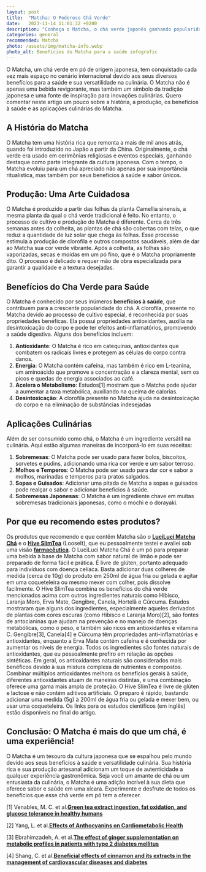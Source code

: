 ```yaml
---
layout: post
title:  "Matcha: O Poderoso Chá Verde"
date:   2023-11-14 11:01:32 +0200
description: "Conheça o Matcha, o chá verde japonês ganhando popularidade internacional por seus benefícios à saúde e versatilidade culinária."
categories: general
recommended: Matcha
photo: /assets/img/matcha-info.webp
photo_alt: Benefícios do Matcha para a saúde infografic
---
```


O Matcha, um chá verde em pó de origem japonesa, tem conquistado cada vez mais espaço no cenário internacional devido aos 
seus diversos benefícios para a saúde e sua versatilidade na culinária. O Matcha não é apenas uma bebida revigorante, 
mas também um símbolo da tradição japonesa e uma fonte de inspiração para inovações culinárias. Quero comentar neste 
artigo um pouco sobre a história, a produção, os benefícios à saúde e as aplicações culinárias do Matcha.

## A História do Matcha
O Matcha tem uma história rica que remonta a mais de mil anos atrás, quando foi introduzido no Japão a partir da China. 
Originalmente, o chá verde era usado em cerimônias religiosas e eventos especiais, ganhando destaque como parte integrante 
da cultura japonesa. Com o tempo, o Matcha evoluiu para um chá apreciado não apenas por sua importância ritualística, 
mas também por seus benefícios à saúde e sabor únicos.


## Produção: Uma Arte Cuidadosa
O Matcha é produzido a partir das folhas da planta Camellia sinensis, a mesma planta da qual o chá verde tradicional 
é feito. No entanto, o processo de cultivo e produção do Matcha é diferente. Cerca de três semanas antes da colheita, 
as plantas de chá são cobertas com telas, o que reduz a quantidade de luz solar que chega às folhas. Esse processo estimula 
a produção de clorofila e outros compostos saudáveis, além de dar ao Matcha sua cor verde vibrante.
Após a colheita, as folhas são vaporizadas, secas e moídas em um pó fino, que é o Matcha propriamente dito. 
O processo é delicado e requer mão de obra especializada para garantir a qualidade e a textura desejadas.

## Benefícios do Cha Verde para Saúde
O Matcha é conhecido por seus inúmeros **benefícios à saúde**, que contribuem para a crescente popularidade do chá.
A clorofila, presente no Matcha devido ao processo de cultivo especial, é reconhecida por suas propriedades benéficas. 
Ela possui propriedades antioxidantes, auxilia na desintoxicação do corpo e pode ter efeitos anti-inflamatórios, promovendo 
a saúde digestiva.
Alguns dos benefícios incluem:
1. **Antioxidante**: O Matcha é rico em catequinas, antioxidantes que combatem os radicais livres e protegem as células do corpo contra danos.
2. **Energia**: O Matcha contém cafeína, mas também é rico em L-teanina, um aminoácido que promove a concentração e a clareza mental, sem os picos e quedas de energia associados ao café.
3. **Acelera o Metabolismo**: Estudos[1] mostram que o Matcha pode ajudar a aumentar a taxa metabólica, auxiliando na queima de calorias.
4. **Desintoxicação**: A clorofila presente no Matcha ajuda na desintoxicação do corpo e na eliminação de substâncias indesejadas

## Aplicações Culinárias
Além de ser consumido como chá, o Matcha é um ingrediente versátil na culinária. Aqui estão algumas maneiras de incorporá-lo em suas receitas:
1. **Sobremesas**: O Matcha pode ser usado para fazer bolos, biscoitos, sorvetes e pudins, adicionando uma rica cor verde e um sabor terroso.
2. **Molhos e Temperos**: O Matcha pode ser usado para dar cor e sabor a molhos, marinadas e temperos para pratos salgados.
3. **Sopas e Guisados**: Adicionar uma pitada de Matcha a sopas e guisados pode realçar o sabor e adicionar benefícios à saúde.
4. **Sobremesas Japonesas**: O Matcha é um ingrediente chave em muitas sobremesas tradicionais japonesas, como o mochi e o dorayaki.

## Por que eu recomendo estes produtos?
Os produtos que recomendo e que contêm Matcha são o **[LuciLuci Matcha Chá](https://loja.luciluci.com.br/produto/cha-matcha-limao?u=ligiavalle)** e 
o **[Hive SlimTea](https://behive.global/produtos/looseit/slim-tea-150g?loja=/ligiavalle&)** (LooseIt), que eu pessoalmente 
testei e avaliei sob uma visão **[farmacêutica](https://brilhointerior.com/about.html)**. O LuciLuci Matcha Chá é um pó para preparar uma 
bebida à base de Matcha com sabor natural de limão e pode ser preparado de forma fácil e prática. 
É livre de glúten, portanto adequado para indivíduos com doença celíaca. 
Basta adicionar duas colheres de medida (cerca de 10g) do produto em 250ml de água fria ou gelada e agitar em uma 
coqueteleira ou mesmo mexer com colher, pois dissolve facilmente. 
O Hive SlimTea combina os benefícios do chá verde mencionados acima com outros ingredientes naturais como Hibisco, 
Laranja Moro, Erva Mate, Gengibre, Canela, Hortelã e Cúrcuma. Estudos mostraram que alguns dos ingredientes, 
especialmente aqueles derivados de plantas com cores escuras (como Hibisco e Laranja Moro)[2], são fontes de antocianinas 
que ajudam na prevenção e no manejo de doenças metabólicas, como o peso, e também são ricos em antioxidantes e vitamina C. 
Gengibre[3], Canela[4] e Cúrcuma têm propriedades anti-inflamatórias e antioxidantes, enquanto a Erva Mate contém cafeína e 
é conhecida por aumentar os níveis de energia. 
Todos os ingredientes são fontes naturais de antioxidantes, que eu pessoalmente prefiro em relação às opções sintéticas. 
Em geral, os antioxidantes naturais são considerados mais benéficos devido à sua mistura complexa de nutrientes e compostos. 
Combinar múltiplos antioxidantes melhora os benefícios gerais à saúde, diferentes antioxidantes atuam de maneiras distintas, 
e uma combinação oferece uma gama mais ampla de proteção. 
O Hive SlimTea é livre de glúten e lactose e não contém aditivos artificiais. 
O preparo é rápido, bastando adicionar uma medida (5g) à 200ml de água fria ou gelada e mexer bem, ou usar uma 
coqueteleira.
Os links para os estudos científicos (em inglês) estão disponíveis no final do artigo.

## Conclusão: O Matcha é mais do que um chá, é uma experiência!
O Matcha é um tesouro da cultura japonesa que se espalhou pelo mundo devido aos seus benefícios à saúde e versatilidade culinária. 
Sua história rica e sua produção artesanal adicionam um toque de autenticidade a qualquer experiência gastronômica. 
Seja você um amante de chá ou um entusiasta da culinária, o Matcha é uma adição incrível à sua dieta que oferece sabor e saúde em uma xícara. 
Experimente e desfrute de todos os benefícios que esse chá verde em pó tem a oferecer.



[1] Venables, M. C. et al.<a href="https://pubmed.ncbi.nlm.nih.gov/18326618/" target="_blank"><strong>Green tea extract ingestion, fat oxidation, and glucose tolerance in healthy humans</strong></a>

[2] Yang, L. et al.<a href="https://www.ncbi.nlm.nih.gov/pmc/articles/PMC5593100/" target="_blank"><strong>Effects of Anthocyanins on Cardiometabolic Health</strong></a>

[3] Ebrahimzadeh, A. et al.<a href="https://www.sciencedirect.com/science/article/pii/S0965229922000048?" target="_blank"><strong>The effect of ginger supplementation on metabolic profiles in patients with type 2 diabetes mellitus</strong></a>

[4] Shang, C. et al.<a href="https://pubs.rsc.org/en/content/articlelanding/2021/FO/D1FO01935J" target="_blank"><strong>Beneficial effects of cinnamon and its extracts in the management of cardiovascular diseases and diabetes</strong></a>

